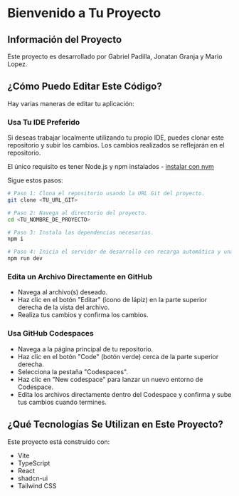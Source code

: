 # Bienvenido a Tu Proyecto

## Información del Proyecto

Este proyecto es desarrollado por Gabriel Padilla, Jonatan Granja y Mario Lopez.

## ¿Cómo Puedo Editar Este Código?

Hay varias maneras de editar tu aplicación:

### Usa Tu IDE Preferido

Si deseas trabajar localmente utilizando tu propio IDE, puedes clonar este repositorio y subir los cambios. Los cambios realizados se reflejarán en el repositorio.

El único requisito es tener Node.js y npm instalados - [instalar con nvm](https://github.com/nvm-sh/nvm#installing-and-updating)

Sigue estos pasos:

```sh
# Paso 1: Clona el repositorio usando la URL Git del proyecto.
git clone <TU_URL_GIT>

# Paso 2: Navega al directorio del proyecto.
cd <TU_NOMBRE_DE_PROYECTO>

# Paso 3: Instala las dependencias necesarias.
npm i

# Paso 4: Inicia el servidor de desarrollo con recarga automática y una vista previa instantánea.
npm run dev
```

### Edita un Archivo Directamente en GitHub

- Navega al archivo(s) deseado.
- Haz clic en el botón "Editar" (icono de lápiz) en la parte superior derecha de la vista del archivo.
- Realiza tus cambios y confirma los cambios.

### Usa GitHub Codespaces

- Navega a la página principal de tu repositorio.
- Haz clic en el botón "Code" (botón verde) cerca de la parte superior derecha.
- Selecciona la pestaña "Codespaces".
- Haz clic en "New codespace" para lanzar un nuevo entorno de Codespace.
- Edita los archivos directamente dentro del Codespace y confirma y sube tus cambios cuando termines.

## ¿Qué Tecnologías Se Utilizan en Este Proyecto?

Este proyecto está construido con:

- Vite
- TypeScript
- React
- shadcn-ui
- Tailwind CSS

##



